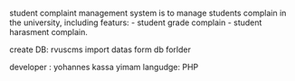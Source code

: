 student complaint management system is to manage students complain in the university, 
including featurs:
 	- student grade complain
	- student harasment complain. 

create DB: rvuscms
import datas form db forlder


developer : yohannes kassa yimam
langudge: PHP  